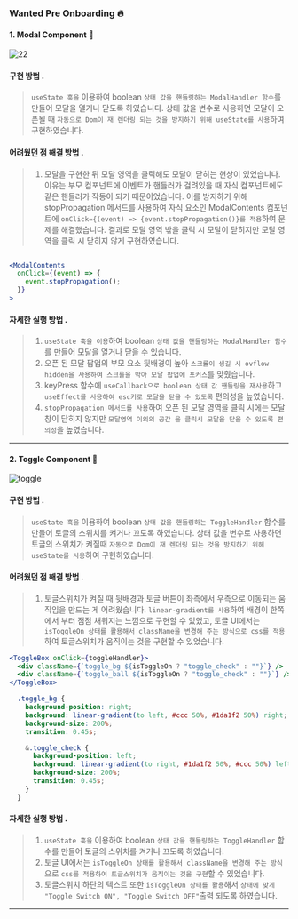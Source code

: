 ### Wanted Pre Onboarding 🔥

#### 1. Modal Component 🍕

![22](https://user-images.githubusercontent.com/85574104/152647073-e196c5a4-30aa-4df3-af8d-69ae23ec2985.gif)

#### 구현 방법 .

> `useState 훅을` 이용하여 boolean `상태 값을 핸들링하는 ModalHandler 함수`를 만들어 모달을 열거나 닫도록 하였습니다.
> 상태 값을 변수로 사용하면 모달이 오픈될 때 `자동으로 Dom이 재 렌더링 되는 것을 방지하기 위해 useState를 사용`하여 구현하였습니다.

#### 어려웠던 점 해결 방법 .

> 1. 모달을 구현한 뒤 모달 영역을 클릭해도 모달이 닫히는 현상이 있었습니다. 이유는 부모 컴포넌트에 이벤트가 핸들러가 걸려있을 때 자식 컴포넌트에도 같은 핸들러가 작동이 되기 때문이었습니다. 이를 방지하기 위해 stopPropagation 메서드를 사용하여 자식 요소인 ModalContents 컴포넌트에 `onClick={(event) => {event.stopPropagation()}를 적용`하여 문제를 해결했습니다. 결과로 모달 영역 밖을 클릭 시 모달이 닫히지만 모달 영역을 클릭 시 닫히지 않게 구현하였습니다.

```jsx

<ModalContents
  onClick={(event) => {
    event.stopPropagation();
  }}
>

```

#### 자세한 실행 방법 .

> 1. `useState 훅을 이용`하여 boolean `상태 값을 핸들링하는 ModalHandler 함수`를 만들어 모달을 열거나 닫을 수 있습니다.
> 2. 오픈 된 모달 팝업의 부모 요소 뒷배경이 높아 `스크롤이 생길 시 ovflow hidden을 사용하여 스크롤을 막아 모달 팝업에 포커스`를 맞췄습니다.
> 3. keyPress 함수에 `useCallback으로 boolean 상태 값 핸들링을 재사용`하고 `useEffect를 사용하여 esc키로 모달을 닫을 수 있도록` 편의성을 높였습니다.
> 4. `stopPropagation 메서드를 사용`하여 오픈 된 모달 영역을 클릭 시에는 모달창이 닫히지 않지만 `모달영역 이외의 공간 을 클릭시 모달을 닫을 수 있도록 편의성`을 높였습니다.

---

#### 2. Toggle Component 🍕

![toggle](https://user-images.githubusercontent.com/85574104/152837336-10015baa-dae0-4d72-bc78-960667724a2d.gif)

#### 구현 방법 .

> `useState 훅을` 이용하여 boolean `상태 값을 핸들링하는 ToggleHandler` 함수를 만들어 토글의 스위치를 켜거나 끄도록 하였습니다.
> 상태 값을 변수로 사용하면 토글의 스위치가 켜질때 `자동으로 Dom이 재 렌더링 되는 것을 방지하기 위해 useState를 사용`하여 구현하였습니다.

#### 어려웠던 점 해결 방법 .

> 1. 토글스위치가 켜질 때 뒷배경과 토글 버튼이 좌측에서 우측으로 이동되는 움직임을 만드는 게 어려웠습니다. `linear-gradient를 사용`하여 배경이 한쪽에서 부터 점점 채워지는 느낌으로 구현할 수 있었고, 토글 UI에서는 `isToggleOn 상태를 활용해서 className을 변경해 주는 방식으로 css를 적용`하여 토글스위치가 움직이는 것을 구현할 수 있었습니다.

```jsx
<ToggleBox onClick={toggleHandler}>
  <div className={`toggle_bg ${isToggleOn ? "toggle_check" : ""}`} />
  <div className={`toggle_ball ${isToggleOn ? "toggle_check" : ""}`} />
</ToggleBox>
```

```css
  .toggle_bg {
    background-position: right;
    background: linear-gradient(to left, #ccc 50%, #1da1f2 50%) right;
    background-size: 200%;
    transition: 0.45s;

    &.toggle_check {
      background-position: left;
      background: linear-gradient(to right, #1da1f2 50%, #ccc 50%) left;
      background-size: 200%;
      transition: 0.45s;
    }
  }
```

#### 자세한 실행 방법 .

> 1. `useState 훅을` 이용하여 boolean `상태 값을 핸들링하는 ToggleHandler` 함수를 만들어 토글의 스위치를 켜거나 끄도록 하였습니다.
> 2. 토글 UI에서는 `isToggleOn 상태를 활용해서 className을 변경해 주는 방식`으로 `css를 적용하여 토글스위치가 움직이는 것을 구현`할 수 있었습니다.
> 3. 토글스위치 하단의 텍스트 또한 `isToggleOn 상태를 활용`해서 `상태에 맞게 "Toggle Switch ON", "Toggle Switch OFF"`출력 되도록 하였습니다.

---
